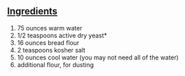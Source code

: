 ## <u>Ingredients</u>

1. 75 ounces warm water
2. 1/2 teaspoons active dry yeast*
3. 16 ounces bread flour
4. 2 teaspoons kosher salt
5. 10 ounces cool water (you may not need all of the water)
6. additional flour, for dusting